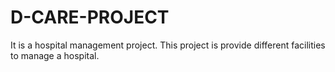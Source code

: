 # D-CARE-PROJECT
It is a hospital management project. This project is provide different facilities to manage a hospital.

